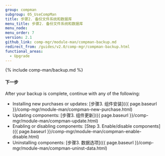 ```yaml
---
group: compman
subgroup: 05_UseCompMan
title: 步骤2. 备份文件系统和数据库
menu_title: 步骤2. 备份文件系统和数据库
menu_node:
menu_order: 7
version: 2.1
github_link: comp-mgr/module-man/compman-backup.md
redirect_from: /guides/v2.0/comp-mgr/compman-backup.html
functional_areas:
  - Upgrade
---
```


{% include comp-man/backup.md %}

#### 下一步
After your backup is complete, continue with any of the following: 

*	Installing new purchases or updates: [步骤3. 组件安装]({{ page.baseurl }}/comp-mgr/module-man/compman-new-purchase.html)
*	Updating components: [步骤3. 组件更新]({{ page.baseurl }}/comp-mgr/module-man/compman-update.html)
*	Enabling or disabling components: [Step 3. Enable/disable components]({{ page.baseurl }}/comp-mgr/module-man/compman-enable-disable.html)
*	Uninstalling components: [步骤3. 数据选项]({{ page.baseurl }}/comp-mgr/module-man/compman-uninst-data.html)

